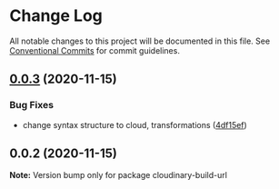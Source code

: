 # Change Log

All notable changes to this project will be documented in this file.
See [Conventional Commits](https://conventionalcommits.org) for commit guidelines.

## [0.0.3](https://github.com/mayashavin/cloudinary-api/compare/cloudinary-build-url@0.0.2...cloudinary-build-url@0.0.3) (2020-11-15)


### Bug Fixes

* change syntax structure to cloud, transformations ([4df15ef](https://github.com/mayashavin/cloudinary-api/commit/4df15efda2f33543f6255d65a3ecf1f33c80a0e8))





## 0.0.2 (2020-11-15)

**Note:** Version bump only for package cloudinary-build-url
